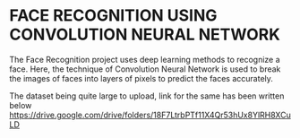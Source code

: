 # FACE RECOGNITION USING CONVOLUTION NEURAL NETWORK
The Face Recognition project uses deep learning methods to recognize a face.
Here, the technique of Convolution Neural Network is used to break the images of faces into layers of pixels to predict the faces accurately.

The dataset being quite large to upload, link for the same has been written below
https://drive.google.com/drive/folders/18F7LtrbPTf11X4Qr53hUx8YlRH8XCuLD
